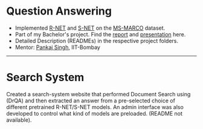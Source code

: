 # Question Answering

- Implemented [R-NET](https://www.microsoft.com/en-us/research/wp-content/uploads/2017/05/r-net.pdf) and [S-NET](https://arxiv.org/pdf/1706.04815.pdf) on the [MS-MARCO](http://www.msmarco.org) dataset. 
- Part of my Bachelor's project. Find the [report](https://github.com/burglarhobbit/machine-reading-comprehension/blob/master/BTP_2_Report.pdf) and [presentation](https://github.com/burglarhobbit/machine-reading-comprehension/blob/master/BTP%20-%202%20Presentation.pdf) here.
- Detailed Description (READMEs) in the respective project folders.
- Mentor: [Pankaj Singh](https://www.linkedin.com/in/pankaj-singh-b000894a/), IIT-Bombay

---
# Search System

Created a search-system website that performed Document Search using (DrQA) and then extracted an answer from a pre-selected choice of different pretrained R-NET/S-NET models. An admin interface was also developed to control what kind of models are preloaded. (README not available).